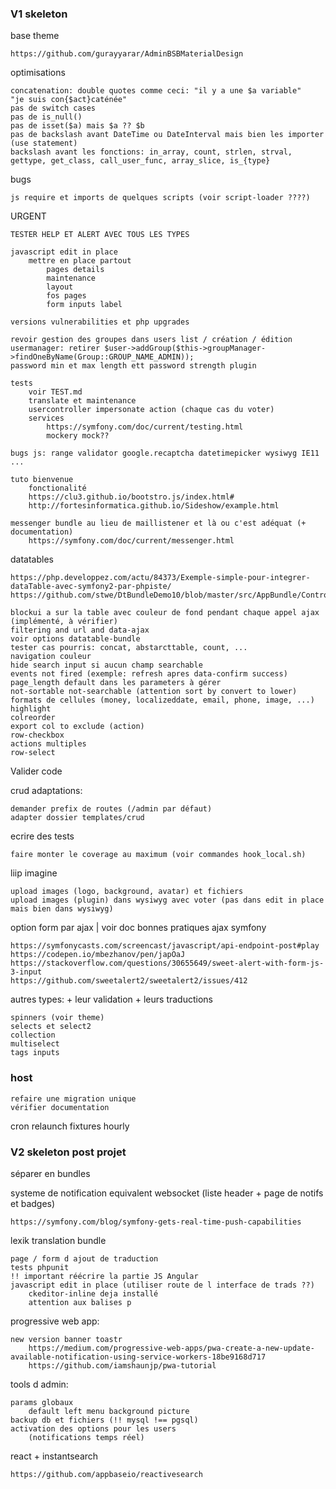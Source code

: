 ### V1 skeleton

base theme

    https://github.com/gurayyarar/AdminBSBMaterialDesign
    
optimisations
    
    concatenation: double quotes comme ceci: "il y a une $a variable"   "je suis con{$act}caténée"
    pas de switch cases
    pas de is_null()
    pas de isset($a) mais $a ?? $b
    pas de backslash avant DateTime ou DateInterval mais bien les importer (use statement)
    backslash avant les fonctions: in_array, count, strlen, strval, gettype, get_class, call_user_func, array_slice, is_{type}

bugs

    js require et imports de quelques scripts (voir script-loader ????)

URGENT

    TESTER HELP ET ALERT AVEC TOUS LES TYPES
    
    javascript edit in place
        mettre en place partout
            pages details
            maintenance
            layout
            fos pages
            form inputs label
            
    versions vulnerabilities et php upgrades
    
    revoir gestion des groupes dans users list / création / édition
    usermanager: retirer $user->addGroup($this->groupManager->findOneByName(Group::GROUP_NAME_ADMIN));
    password min et max length ett password strength plugin
        
    tests
        voir TEST.md
        translate et maintenance
        usercontroller impersonate action (chaque cas du voter)
        services
            https://symfony.com/doc/current/testing.html
            mockery mock??
    
    bugs js: range validator google.recaptcha datetimepicker wysiwyg IE11 ...
        
    tuto bienvenue
        fonctionalité
        https://clu3.github.io/bootstro.js/index.html#
        http://fortesinformatica.github.io/Sideshow/example.html
        
    messenger bundle au lieu de maillistener et là ou c'est adéquat (+ documentation)
        https://symfony.com/doc/current/messenger.html

datatables

    https://php.developpez.com/actu/84373/Exemple-simple-pour-integrer-dataTable-avec-symfony2-par-phpiste/
    https://github.com/stwe/DtBundleDemo10/blob/master/src/AppBundle/Controller/EntityAController.php
    
    blockui a sur la table avec couleur de fond pendant chaque appel ajax (implémenté, à vérifier)
    filtering and url and data-ajax
    voir options datatable-bundle
    tester cas pourris: concat, abstarcttable, count, ...
    navigation couleur
    hide search input si aucun champ searchable
    events not fired (exemple: refresh apres data-confirm success)
    page_length default dans les parameters à gérer
    not-sortable not-searchable (attention sort by convert to lower)
    formats de cellules (money, localizeddate, email, phone, image, ...)
    highlight
    colreorder
    export col to exclude (action)
    row-checkbox
    actions multiples
    row-select

Valider code

crud adaptations:

    demander prefix de routes (/admin par défaut)
    adapter dossier templates/crud
    
ecrire des tests

    faire monter le coverage au maximum (voir commandes hook_local.sh)

liip imagine

    upload images (logo, background, avatar) et fichiers 
    upload images (plugin) dans wysiwyg avec voter (pas dans edit in place mais bien dans wysiwyg)
    
option form par ajax  | voir doc bonnes pratiques ajax symfony

    https://symfonycasts.com/screencast/javascript/api-endpoint-post#play
    https://codepen.io/mbezhanov/pen/japOaJ
    https://stackoverflow.com/questions/30655649/sweet-alert-with-form-js-3-input
    https://github.com/sweetalert2/sweetalert2/issues/412

autres types: + leur validation + leurs traductions

    spinners (voir theme)
    selects et select2
    collection
    multiselect
    tags inputs
    
### host
    refaire une migration unique
    vérifier documentation

cron relaunch fixtures hourly
    
### V2 skeleton post projet

séparer en bundles

systeme de notification equivalent websocket (liste header + page  de notifs et badges)

    https://symfony.com/blog/symfony-gets-real-time-push-capabilities
    
lexik translation bundle

    page / form d ajout de traduction
    tests phpunit
    !! important réécrire la partie JS Angular
    javascript edit in place (utiliser route de l interface de trads ??)
        ckeditor-inline deja installé
        attention aux balises p

progressive web app:

    new version banner toastr
        https://medium.com/progressive-web-apps/pwa-create-a-new-update-available-notification-using-service-workers-18be9168d717
        https://github.com/iamshaunjp/pwa-tutorial
        
tools d admin: 

    params globaux 
        default left menu background picture
    backup db et fichiers (!! mysql !== pgsql)
    activation des options pour les users 
        (notifications temps réel)

react + instantsearch

    https://github.com/appbaseio/reactivesearch